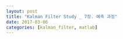 ```yaml
---
layout: post
title: "Kalman Filter Study _ 7장. 예측 과정"
date: 2017-03-06
categories: [kalman_filter, matlab]
---
```


